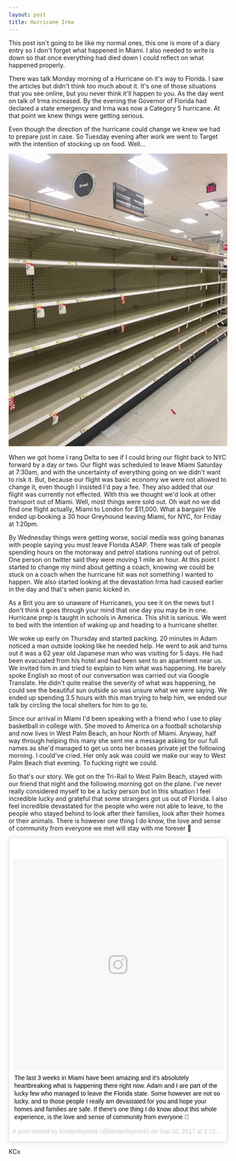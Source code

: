 ```yaml
---
layout: post
title: Hurricane Irma
---
```


This post isn't going to be like my normal ones, this one is more of a diary entry so I don't forget what happened in Miami. I also needed to write is down so that once everything had died down I could reflect on what happened properly.

There was talk Monday morning of a Hurricane on it's way to Florida. I saw the articles but didn't think too much about it. It's one of those situations that you see online, but you never think it'll happen to you. As the day went on talk of Irma increased. By the evening the Governor of Florida had declared a state emergency and Irma was now a Category 5 hurricane. At that point we knew things were getting serious.

Even though the direction of the hurricane could change we knew we had to prepare just in case. So Tuesday evening after work we went to Target with the intention of stocking up on food. Well...

![Target empty shelf](/images/irma-empty-shelf-1.jpg)

When we got home I rang Delta to see if I could bring our flight back to NYC forward by a day or two. Our flight was scheduled to leave Miami Saturday at 7:30am, and with the uncertainty of everything going on we didn't want to risk it. But, because our flight was basic economy we were not allowed to change it, even though I insisted I'd pay a fee. They also added that our flight was currently not effected. With this we thought we'd look at other transport out of Miami. Well, most things were sold out. Oh wait no we did find one flight actually, Miami to London for $11,000. What a bargain! We ended up booking a 30 hour Greyhound leaving Miami, for NYC, for Friday at 1:20pm.

By Wednesday things were getting worse, social media was going bananas with people saying you must leave Florida ASAP. There was talk of people spending hours on the motorway and petrol stations running out of petrol. One person on twitter said they were moving 1 mile an hour. At this point I started to change my mind about getting a coach, knowing we could be stuck on a coach when the hurricane hit was not something I wanted to happen. We also started looking at the devastation Irma had caused earlier in the day and that's when panic kicked in.

As a Brit you are so unaware of Hurricanes, you see it on the news but I don't think it goes through your mind that one day you may be in one. Hurricane prep is taught in schools in America. This shit is serious. We went to bed with the intention of waking up and heading to a hurricane shelter.

We woke up early on Thursday and started packing. 20 minutes in Adam noticed a man outside looking like he needed help. He went to ask and turns out it was a 62 year old Japanese man who was visiting for 5 days. He had been evacuated from his hotel and had been sent to an apartment near us. We invited him in and tried to explain to him what was happening. He barely spoke English so most of our conversation was carried out via Google Translate. He didn't quite realise the severity of what was happening, he could see the beautiful sun outside so was unsure what we were saying. We ended up spending 3.5 hours with this man trying to help him, we ended our talk by circling the local shelters for him to go to.

Since our arrival in Miami I'd been speaking with a friend who I use to play basketball in college with. She moved to America on a football scholarship and now lives in West Palm Beach, an hour North of Miami. Anyway, half way through helping this many she sent me a message asking for our full names as she'd managed to get us onto her bosses private jet the following morning. I could've cried. Her only ask was could we make our way to West Palm Beach that evening. To fucking right we could.

So that's our story. We got on the Tri-Rail to West Palm Beach, stayed with our friend that night and the following morning got on the plane. I've never really considered myself to be a lucky person but in this situation I feel incredible lucky and grateful that some strangers got us out of Florida. I also feel incredible devastated for the people who were not able to leave, to the people who stayed behind to look after their families, look after their homes or their animals. There is however one thing I do know, the love and sense of community from everyone we met will stay with me forever 💜

<blockquote class="instagram-media" data-instgrm-captioned data-instgrm-version="7" style=" background:#FFF; border:0; border-radius:3px; box-shadow:0 0 1px 0 rgba(0,0,0,0.5),0 1px 10px 0 rgba(0,0,0,0.15); margin: 1px; max-width:658px; padding:0; width:99.375%; width:-webkit-calc(100% - 2px); width:calc(100% - 2px);"><div style="padding:8px;"> <div style=" background:#F8F8F8; line-height:0; margin-top:40px; padding:50.0% 0; text-align:center; width:100%;"> <div style=" background:url(data:image/png;base64,iVBORw0KGgoAAAANSUhEUgAAACwAAAAsCAMAAAApWqozAAAABGdBTUEAALGPC/xhBQAAAAFzUkdCAK7OHOkAAAAMUExURczMzPf399fX1+bm5mzY9AMAAADiSURBVDjLvZXbEsMgCES5/P8/t9FuRVCRmU73JWlzosgSIIZURCjo/ad+EQJJB4Hv8BFt+IDpQoCx1wjOSBFhh2XssxEIYn3ulI/6MNReE07UIWJEv8UEOWDS88LY97kqyTliJKKtuYBbruAyVh5wOHiXmpi5we58Ek028czwyuQdLKPG1Bkb4NnM+VeAnfHqn1k4+GPT6uGQcvu2h2OVuIf/gWUFyy8OWEpdyZSa3aVCqpVoVvzZZ2VTnn2wU8qzVjDDetO90GSy9mVLqtgYSy231MxrY6I2gGqjrTY0L8fxCxfCBbhWrsYYAAAAAElFTkSuQmCC); display:block; height:44px; margin:0 auto -44px; position:relative; top:-22px; width:44px;"></div></div> <p style=" margin:8px 0 0 0; padding:0 4px;"> <a href="https://www.instagram.com/p/BY4BADglp7e/" style=" color:#000; font-family:Arial,sans-serif; font-size:14px; font-style:normal; font-weight:normal; line-height:17px; text-decoration:none; word-wrap:break-word;" target="_blank">The last 3 weeks in Miami have been amazing and it&#39;s absolutely heartbreaking what is happening there right now. Adam and I are part of the lucky few who managed to leave the Florida state. Some however are not so lucky, and to those people I really am devastated for you and hope your homes and families are safe. If there&#39;s one thing I do know about this whole experience, is the love and sense of community from everyone 💜</a></p> <p style=" color:#c9c8cd; font-family:Arial,sans-serif; font-size:14px; line-height:17px; margin-bottom:0; margin-top:8px; overflow:hidden; padding:8px 0 7px; text-align:center; text-overflow:ellipsis; white-space:nowrap;">A post shared by kimberleycook (@kimberleycook) on <time style=" font-family:Arial,sans-serif; font-size:14px; line-height:17px;" datetime="2017-09-10T21:15:55+00:00">Sep 10, 2017 at 2:15pm PDT</time></p></div></blockquote>
<script async defer src="//platform.instagram.com/en_US/embeds.js"></script>

KCx
